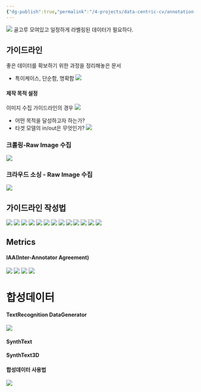 ```yaml
---
{"dg-publish":true,"permalink":"/4-projects/data-centric-cv/annotation-tool/"}
---
```


![](https://i.imgur.com/nF7lVCJ.png)
골고루 모여있고 일정하게 라벨링된 데이터가 필요하다.

## 가이드라인
좋은 데이터를 확보하기 위한 과정을 정리해놓은 문서

- 특이케이스, 단순함, 명확함
![](https://i.imgur.com/QkfOOBo.png)

####  제작 목적 설정
이미지 수집 가이드라인의 경우
![](https://i.imgur.com/leRvs0R.png)
- 어떤 목적을 달성하고자 하는가?
- 타겟 모델의 in/out은 무엇인가?
![](https://i.imgur.com/QumYa0V.png)


### 크롤링-Raw Image 수집
![](https://i.imgur.com/8XRuemB.png)

### 크라우드 소싱 - Raw Image 수집
![](https://i.imgur.com/TiDYUg7.png)

## 가이드라인 작성법
![](https://i.imgur.com/Wy4DGnw.png)
![](https://i.imgur.com/mf2yfjM.png)
![](https://i.imgur.com/H13lG6z.png)
![](https://i.imgur.com/Jyt14sZ.png)
![](https://i.imgur.com/dgMAA8T.png)
![](https://i.imgur.com/6tzZmHO.png)
![](https://i.imgur.com/u5Ueym9.png)
![](https://i.imgur.com/OH3KhMa.png)
![](https://i.imgur.com/N33JPRp.png)
![](https://i.imgur.com/daBJM0C.png)
![](https://i.imgur.com/wyCdizM.png)
![](https://i.imgur.com/zEai1Uw.png)
![](https://i.imgur.com/sgtOusm.png)

## Metrics

#### IAA(Inter-Annotator Agreement)
![](https://i.imgur.com/KgQdJfk.png)
![](https://i.imgur.com/iWJBOis.png)
![](https://i.imgur.com/JGvhyzM.png)
![](https://i.imgur.com/4zUM8Ej.png)


# 합성데이터
#### TextRecognition DataGenerator
![](https://i.imgur.com/GoiyHUm.png)
#### SynthText
#### SynthText3D

#### 합성데이터 사용법
![](https://i.imgur.com/Jhl4Mcs.png)

